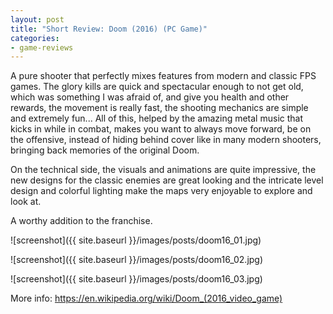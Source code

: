 ```yaml
---
layout: post
title: "Short Review: Doom (2016) (PC Game)"
categories:
- game-reviews
---
```


<p>
A pure shooter that perfectly mixes features from modern and classic FPS games. The glory kills are quick and spectacular enough to not get old, which was something I was afraid of, and give you health and other rewards, the movement is really fast, the shooting mechanics are simple and extremely fun... All of this, helped by the amazing metal music that kicks in while in combat, makes you want to always move forward, be on the offensive, instead of hiding behind cover like in many modern shooters, bringing back memories of the original Doom.
</p>

<p>
On the technical side, the visuals and animations are quite impressive, the new designs for the classic enemies are great looking and the intricate level design and colorful lighting make the maps very enjoyable to explore and look at.
</p>

<p>
A worthy addition to the franchise.
</p>


![screenshot]({{ site.baseurl }}/images/posts/doom16_01.jpg)

![screenshot]({{ site.baseurl }}/images/posts/doom16_02.jpg)

![screenshot]({{ site.baseurl }}/images/posts/doom16_03.jpg)


<p>More info: <a href="https://en.wikipedia.org/wiki/Doom_(2016_video_game)">https://en.wikipedia.org/wiki/Doom_(2016_video_game)</a><p>

